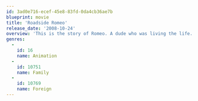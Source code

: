 ```yaml
---
id: 3ad0e716-ecef-45e8-83fd-0da4cb36ae7b
blueprint: movie
title: 'Roadside Romeo'
release_date: '2008-10-24'
overview: 'This is the story of Romeo. A dude who was living the life. He had the works - the mansion to live in, the chicks to party with and the cars to be driven around in. Until one day, the family he was the favourite pet of, decided to move and left him back, abandoned on the mean streets of Mumbai. Romeo is now faced with situations he has never been in before. He encounters four strays, who scare the daylights out of him. But soon, he smooth talks his way into their hearts and he makes friends. Then, Romeo finds love! He encounters the beautiful, ravishing Laila, the most beautiful girl he has ever seen - and he loses his heart to her at first sight. Finally, he encounters a villain! The dreaded Don of the area - Charlie Anna. The Don who everyone is scared of. So hop on to the adventure as Romeo, wins friendship, love and a new life - in spite of Charlie Anna and his gang!'
genres:
  -
    id: 16
    name: Animation
  -
    id: 10751
    name: Family
  -
    id: 10769
    name: Foreign
---
```

